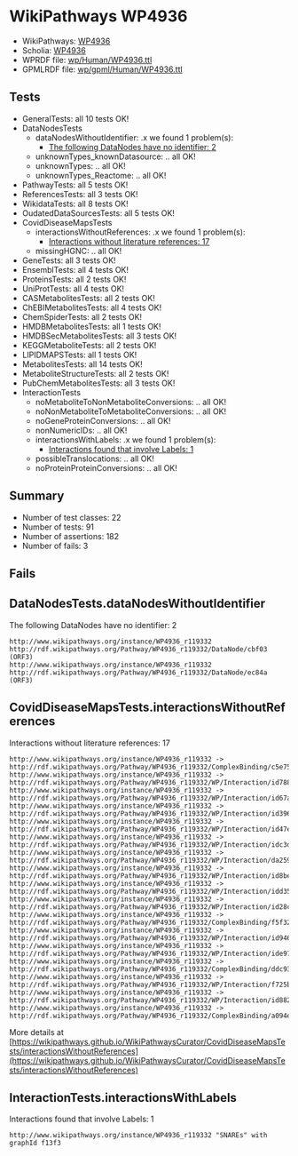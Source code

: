 # WikiPathways WP4936

* WikiPathways: [WP4936](https://identifiers.org/wikipathways:WP4936)
* Scholia: [WP4936](https://scholia.toolforge.org/wikipathways/WP4936)
* WPRDF file: [wp/Human/WP4936.ttl](../wp/Human/WP4936.ttl)
* GPMLRDF file: [wp/gpml/Human/WP4936.ttl](../wp/gpml/Human/WP4936.ttl)

## Tests
* GeneralTests: all 10 tests OK!
* DataNodesTests
    * dataNodesWithoutIdentifier: .x we found 1 problem(s):
        * [The following DataNodes have no identifier: 2](#d2d32fa1)
    * unknownTypes_knownDatasource: .. all OK!
    * unknownTypes: .. all OK!
    * unknownTypes_Reactome: .. all OK!
* PathwayTests: all 5 tests OK!
* ReferencesTests: all 3 tests OK!
* WikidataTests: all 8 tests OK!
* OudatedDataSourcesTests: all 5 tests OK!
* CovidDiseaseMapsTests
    * interactionsWithoutReferences: .x we found 1 problem(s):
        * [Interactions without literature references: 17](#9701cce8)
    * missingHGNC: .. all OK!
* GeneTests: all 3 tests OK!
* EnsemblTests: all 4 tests OK!
* ProteinsTests: all 2 tests OK!
* UniProtTests: all 4 tests OK!
* CASMetabolitesTests: all 2 tests OK!
* ChEBIMetabolitesTests: all 4 tests OK!
* ChemSpiderTests: all 2 tests OK!
* HMDBMetabolitesTests: all 1 tests OK!
* HMDBSecMetabolitesTests: all 3 tests OK!
* KEGGMetaboliteTests: all 2 tests OK!
* LIPIDMAPSTests: all 1 tests OK!
* MetabolitesTests: all 14 tests OK!
* MetaboliteStructureTests: all 2 tests OK!
* PubChemMetabolitesTests: all 3 tests OK!
* InteractionTests
    * noMetaboliteToNonMetaboliteConversions: .. all OK!
    * noNonMetaboliteToMetaboliteConversions: .. all OK!
    * noGeneProteinConversions: .. all OK!
    * nonNumericIDs: .. all OK!
    * interactionsWithLabels: .x we found 1 problem(s):
        * [Interactions found that involve Labels: 1](#630d2678)
    * possibleTranslocations: .. all OK!
    * noProteinProteinConversions: .. all OK!


## Summary

* Number of test classes: 22
* Number of tests: 91
* Number of assertions: 182
* Number of fails: 3

## Fails

<a name="d2d32fa1" />

## DataNodesTests.dataNodesWithoutIdentifier

The following DataNodes have no identifier: 2
```
http://www.wikipathways.org/instance/WP4936_r119332 http://rdf.wikipathways.org/Pathway/WP4936_r119332/DataNode/cbf03 (ORF3)
http://www.wikipathways.org/instance/WP4936_r119332 http://rdf.wikipathways.org/Pathway/WP4936_r119332/DataNode/ec84a (ORF3)
```

<a name="9701cce8" />

## CovidDiseaseMapsTests.interactionsWithoutReferences

Interactions without literature references: 17
```
http://www.wikipathways.org/instance/WP4936_r119332 -> http://rdf.wikipathways.org/Pathway/WP4936_r119332/ComplexBinding/c5e75
http://www.wikipathways.org/instance/WP4936_r119332 -> http://rdf.wikipathways.org/Pathway/WP4936_r119332/WP/Interaction/id788d6f1c
http://www.wikipathways.org/instance/WP4936_r119332 -> http://rdf.wikipathways.org/Pathway/WP4936_r119332/WP/Interaction/id67a2f315
http://www.wikipathways.org/instance/WP4936_r119332 -> http://rdf.wikipathways.org/Pathway/WP4936_r119332/WP/Interaction/id396f48b2
http://www.wikipathways.org/instance/WP4936_r119332 -> http://rdf.wikipathways.org/Pathway/WP4936_r119332/WP/Interaction/id47e9ee53
http://www.wikipathways.org/instance/WP4936_r119332 -> http://rdf.wikipathways.org/Pathway/WP4936_r119332/WP/Interaction/idc3daa4b8
http://www.wikipathways.org/instance/WP4936_r119332 -> http://rdf.wikipathways.org/Pathway/WP4936_r119332/WP/Interaction/da259
http://www.wikipathways.org/instance/WP4936_r119332 -> http://rdf.wikipathways.org/Pathway/WP4936_r119332/WP/Interaction/id8be830b7
http://www.wikipathways.org/instance/WP4936_r119332 -> http://rdf.wikipathways.org/Pathway/WP4936_r119332/WP/Interaction/idd35c42c0
http://www.wikipathways.org/instance/WP4936_r119332 -> http://rdf.wikipathways.org/Pathway/WP4936_r119332/WP/Interaction/id28c533ea
http://www.wikipathways.org/instance/WP4936_r119332 -> http://rdf.wikipathways.org/Pathway/WP4936_r119332/ComplexBinding/f5f32
http://www.wikipathways.org/instance/WP4936_r119332 -> http://rdf.wikipathways.org/Pathway/WP4936_r119332/WP/Interaction/id94635bcc
http://www.wikipathways.org/instance/WP4936_r119332 -> http://rdf.wikipathways.org/Pathway/WP4936_r119332/WP/Interaction/ide9784478
http://www.wikipathways.org/instance/WP4936_r119332 -> http://rdf.wikipathways.org/Pathway/WP4936_r119332/ComplexBinding/ddc93
http://www.wikipathways.org/instance/WP4936_r119332 -> http://rdf.wikipathways.org/Pathway/WP4936_r119332/WP/Interaction/f725b
http://www.wikipathways.org/instance/WP4936_r119332 -> http://rdf.wikipathways.org/Pathway/WP4936_r119332/WP/Interaction/id8825c1d0
http://www.wikipathways.org/instance/WP4936_r119332 -> http://rdf.wikipathways.org/Pathway/WP4936_r119332/ComplexBinding/a094e
```

More details at [https://wikipathways.github.io/WikiPathwaysCurator/CovidDiseaseMapsTests/interactionsWithoutReferences](https://wikipathways.github.io/WikiPathwaysCurator/CovidDiseaseMapsTests/interactionsWithoutReferences)

<a name="630d2678" />

## InteractionTests.interactionsWithLabels

Interactions found that involve Labels: 1
```
http://www.wikipathways.org/instance/WP4936_r119332 "SNAREs" with graphId f13f3
```

